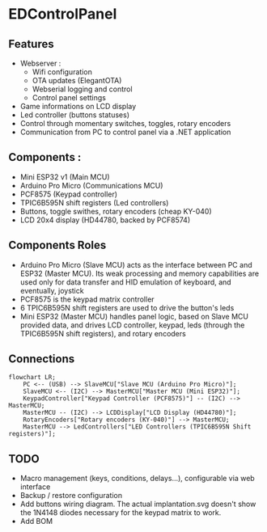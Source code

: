 # EDControlPanel

## Features

* Webserver :
  * Wifi configuration
  * OTA updates (ElegantOTA)
  * Webserial logging and control
  * Control panel settings
* Game informations on LCD display
* Led controller (buttons statuses)
* Control through momentary switches, toggles, rotary encoders
* Communication from PC to control panel via a .NET application

## Components :

* Mini ESP32 v1 (Main MCU)
* Arduino Pro Micro (Communications MCU)
* PCF8575 (Keypad controller)
* TPIC6B595N shift registers (Led controllers)
* Buttons, toggle swithes, rotary encoders (cheap KY-040)
* LCD 20x4 display (HD44780, backed by PCF8574)

## Components Roles

* Arduino Pro Micro (Slave MCU) acts as the interface between PC and ESP32 (Master MCU).
  Its weak processing and memory capabilities are used only for data transfer and HID emulation of keyboard, and eventually, joystick
* PCF8575 is the keypad matrix controller
* 6 TPIC6B595N shift registers are used to drive the button's leds
* Mini ESP32 (Master MCU) handles panel logic, based on Slave MCU provided data, and drives LCD controller, keypad, leds (through the TPIC6B595N shift registers), and rotary encoders

## Connections

```mermaid
flowchart LR;
    PC <-- (USB) --> SlaveMCU["Slave MCU (Arduino Pro Micro)"];
    SlaveMCU <-- (I2C) --> MasterMCU["Master MCU (Mini ESP32)"];
    KeypadController["Keypad Controller (PCF8575)"] -- (I2C) --> MasterMCU;
    MasterMCU -- (I2C) --> LCDDisplay["LCD Display (HD44780)"];
    RotaryEncoders["Rotary encoders (KY-040)"] --> MasterMCU;
    MasterMCU --> LedControllers["LED Controllers (TPIC6B595N Shift registers)"];
```

## TODO

* Macro management (keys, conditions, delays...), configurable via web interface
* Backup / restore configuration
* Add buttons wiring diagram. The actual implantation.svg doesn't show the 1N4148 diodes necessary for the keypad matrix to work.
* Add BOM
